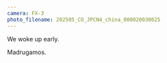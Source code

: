 ```yaml
---
camera: FX-3
photo_filename: 202505_CO_JPCN4_china_000020030025
---
```


We woke up early.

Madrugamos.